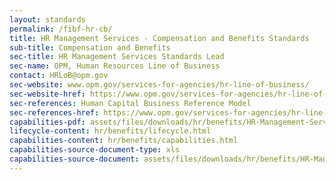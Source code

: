 ```yaml
---
layout: standards
permalink: /fibf-hr-cb/
title: HR Management Services - Compensation and Benefits Standards
sub-title: Compensation and Benefits
sec-title: HR Management Services Standards Lead
sec-name: OPM, Human Resources Line of Business
contact: HRLoB@opm.gov
sec-website: www.opm.gov/services-for-agencies/hr-line-of-business/
sec-website-href: https://www.opm.gov/services-for-agencies/hr-line-of-business/
sec-references: Human Capital Business Reference Model
sec-references-href: https://www.opm.gov/services-for-agencies/hr-line-of-business/hc-business-reference-model/
capabilities-pdf: assets/files/downloads/hr/benefits/HR-Management-Services-Business-Capabilities.xlsx
lifecycle-content: hr/benefits/lifecycle.html
capabilities-content: hr/benefits/capabilities.html
capabilities-source-document-type: xls
capabilities-source-document: assets/files/downloads/hr/benefits/HR-Management-Services-Business-Capabilities.xlsx
---
```

